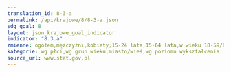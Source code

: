 ```yaml
---
translation_id: 8-3-a
permalink: /api/krajowe/8/8-3-a.json
sdg_goal: 8
layout: json_krajowe_goal_indicator
indicator: "8.3.a"
zmienne: ogółem,mężczyźni,kobiety;15-24 lata,15-64 lata,w wieku 18-59/64,20-24 lata,20-64 lata,50-89 lat,55-64 lata,65-69 lat;miasto,wieś;wyższe,policealne oraz średnie zawodowe/branżowe,średnie ogólnokształcące,zasadnicze zawodowe/branżowe,gimnazjalne lub podstawowe lub bez formalnego wykształcenia
kategorie: wg płci,wg grup wieku,miasto/wieś,wg poziomu wykształcenia
source_url: www.stat.gov.pl
---
```

